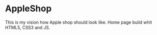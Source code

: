 # AppleShop
This is my vision how Apple shop should look like. Home page build whit HTML5, CSS3 and JS.

